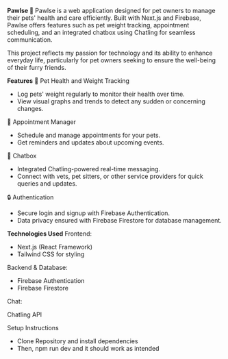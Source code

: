 **Pawlse 🐾**
Pawlse is a web application designed for pet owners to manage their pets' health and care efficiently. Built with Next.js and Firebase, Pawlse offers features such as pet weight tracking, appointment scheduling, and an integrated chatbox using Chatling for seamless communication.

This project reflects my passion for technology and its ability to enhance everyday life, particularly for pet owners seeking to ensure the well-being of their furry friends.

**Features**
🐾 Pet Health and Weight Tracking
- Log pets' weight regularly to monitor their health over time.
- View visual graphs and trends to detect any sudden or concerning changes.

📅 Appointment Manager
- Schedule and manage appointments for your pets.
- Get reminders and updates about upcoming events.
  
💬 Chatbox
- Integrated Chatling-powered real-time messaging.
- Connect with vets, pet sitters, or other service providers for quick queries and updates.
  
🔒 Authentication
- Secure login and signup with Firebase Authentication.
- Data privacy ensured with Firebase Firestore for database management.
  
**Technologies Used**
Frontend:
- Next.js (React Framework)
- Tailwind CSS for styling
  
Backend & Database:
- Firebase Authentication
- Firebase Firestore
  
Chat:

Chatling API

Setup Instructions
- Clone Repository and install dependencies
- Then, npm run dev and it should work as intended
